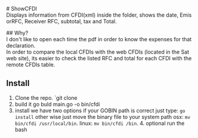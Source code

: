 # ShowCFDI
Displays information from CFDI(xml) inside the folder, shows the date, EmisorRFC, Receiver RFC, subtotal, tax and Total.

## Why?
I don't like to open each time the pdf in order to know the expenses for that declaration.
In order to compare the local CFDIs with the web CFDIs (located in the Sat web site), its easier to check the listed RFC and total for each CFDI with the remote CFDIs table.

## Install
1. Clone the repo.
    `git clone 
2. build it
    go buld main.go -o bin/cfdi
3. install
    we have two options if your GOBIN path is correct just type: `go install` other wise just move the binary file to your system path 
    osx: `mv bin/cfdi /usr/local/bin`.
    linux: `mv bin/cfdi /bin`.
    4. optional run the bash